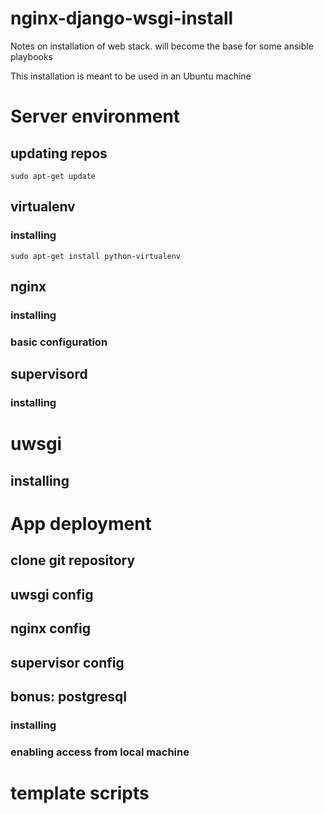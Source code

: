 # nginx-django-wsgi-install
Notes on installation of web stack. will become the base for some ansible playbooks

This installation is meant to be used in an Ubuntu machine

# Server environment

## updating repos
```
sudo apt-get update
```

## virtualenv
### installing 
```
sudo apt-get install python-virtualenv 
```

## nginx
### installing
### basic configuration

## supervisord
### installing

# uwsgi
## installing


# App deployment
## clone git repository
## uwsgi config
## nginx config
## supervisor config


## bonus: postgresql
### installing
### enabling access from local machine



# template scripts
